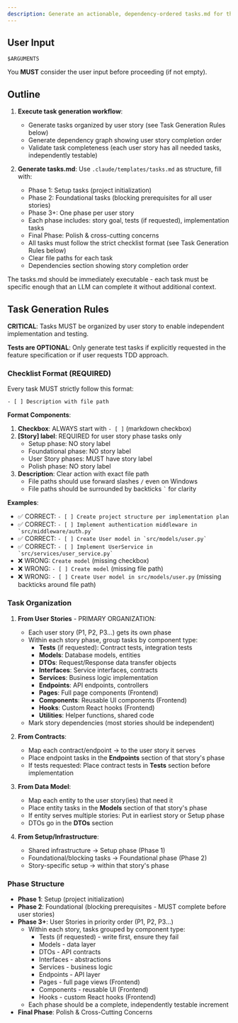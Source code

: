 ```yaml
---
description: Generate an actionable, dependency-ordered tasks.md for the feature based on available design artifacts.
---
```


## User Input

```text
$ARGUMENTS
```

You **MUST** consider the user input before proceeding (if not empty).

## Outline

1. **Execute task generation workflow**:

   - Generate tasks organized by user story (see Task Generation Rules below)
   - Generate dependency graph showing user story completion order
   - Validate task completeness (each user story has all needed tasks, independently testable)

2. **Generate tasks.md**: Use `.claude/templates/tasks.md` as structure, fill with:
   - Phase 1: Setup tasks (project initialization)
   - Phase 2: Foundational tasks (blocking prerequisites for all user stories)
   - Phase 3+: One phase per user story
   - Each phase includes: story goal, tests (if requested), implementation tasks
   - Final Phase: Polish & cross-cutting concerns
   - All tasks must follow the strict checklist format (see Task Generation Rules below)
   - Clear file paths for each task
   - Dependencies section showing story completion order

The tasks.md should be immediately executable - each task must be specific enough that an LLM can complete it without additional context.

## Task Generation Rules

**CRITICAL**: Tasks MUST be organized by user story to enable independent implementation and testing.

**Tests are OPTIONAL**: Only generate test tasks if explicitly requested in the feature specification or if user requests TDD approach.

### Checklist Format (REQUIRED)

Every task MUST strictly follow this format:

```text
- [ ] Description with file path
```

**Format Components**:

1. **Checkbox**: ALWAYS start with `- [ ]` (markdown checkbox)
2. **[Story] label**: REQUIRED for user story phase tasks only
   - Setup phase: NO story label
   - Foundational phase: NO story label
   - User Story phases: MUST have story label
   - Polish phase: NO story label
3. **Description**: Clear action with exact file path
   - File paths should use forward slashes `/` even on Windows
   - File paths should be surrounded by backticks `` ` `` for clarity

**Examples**:

- ✅ CORRECT: `- [ ] Create project structure per implementation plan`
- ✅ CORRECT: `` - [ ] Implement authentication middleware in `src/middleware/auth.py`  ``
- ✅ CORRECT: `` - [ ] Create User model in `src/models/user.py`  ``
- ✅ CORRECT: `` - [ ] Implement UserService in `src/services/user_service.py`  ``
- ❌ WRONG: `Create model` (missing checkbox)
- ❌ WRONG: `- [ ] Create model` (missing file path)
- ❌ WRONG: `- [ ] Create User model in src/models/user.py` (missing backticks around file path)

### Task Organization

1. **From User Stories** - PRIMARY ORGANIZATION:

   - Each user story (P1, P2, P3...) gets its own phase
   - Within each story phase, group tasks by component type:
     - **Tests** (if requested): Contract tests, integration tests
     - **Models**: Database models, entities
     - **DTOs**: Request/Response data transfer objects
     - **Interfaces**: Service interfaces, contracts
     - **Services**: Business logic implementation
     - **Endpoints**: API endpoints, controllers
     - **Pages**: Full page components (Frontend)
     - **Components**: Reusable UI components (Frontend)
     - **Hooks**: Custom React hooks (Frontend)
     - **Utilities**: Helper functions, shared code
   - Mark story dependencies (most stories should be independent)

2. **From Contracts**:

   - Map each contract/endpoint → to the user story it serves
   - Place endpoint tasks in the **Endpoints** section of that story's phase
   - If tests requested: Place contract tests in **Tests** section before implementation

3. **From Data Model**:

   - Map each entity to the user story(ies) that need it
   - Place entity tasks in the **Models** section of that story's phase
   - If entity serves multiple stories: Put in earliest story or Setup phase
   - DTOs go in the **DTOs** section

4. **From Setup/Infrastructure**:
   - Shared infrastructure → Setup phase (Phase 1)
   - Foundational/blocking tasks → Foundational phase (Phase 2)
   - Story-specific setup → within that story's phase

### Phase Structure

- **Phase 1**: Setup (project initialization)
- **Phase 2**: Foundational (blocking prerequisites - MUST complete before user stories)
- **Phase 3+**: User Stories in priority order (P1, P2, P3...)
  - Within each story, tasks grouped by component type:
    - Tests (if requested) - write first, ensure they fail
    - Models - data layer
    - DTOs - API contracts
    - Interfaces - abstractions
    - Services - business logic
    - Endpoints - API layer
    - Pages - full page views (Frontend)
    - Components - reusable UI (Frontend)
    - Hooks - custom React hooks (Frontend)
  - Each phase should be a complete, independently testable increment
- **Final Phase**: Polish & Cross-Cutting Concerns
